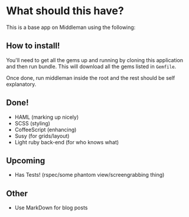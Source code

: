 # What should this have?

This is a base app on Middleman using the following:

## How to install!

You'll need to get all the gems up and running by cloning this application and then run bundle. This will download all the gems listed in `Gemfile`.

Once done, run middleman inside the root and the rest should be self explanatory.

## Done!

* HAML (marking up nicely)
* SCSS (styling)
* CoffeeScript (enhancing)
* Susy (for grids/layout)
* Light ruby back-end (for who knows what)

## Upcoming

* Has Tests! (rspec/some phantom view/screengrabbing thing)

## Other
* Use MarkDown for blog posts
